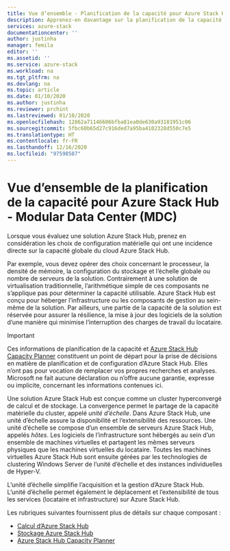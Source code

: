 ```yaml
---
title: Vue d’ensemble - Planification de la capacité pour Azure Stack Hub | Microsoft Docs
description: Apprenez-en davantage sur la planification de la capacité pour les déploiements Azure Stack Hub, notamment les informations de calcul et de stockage.
services: azure-stack
documentationcenter: ''
author: justinha
manager: femila
editor: ''
ms.assetid: ''
ms.service: azure-stack
ms.workload: na
ms.tgt_pltfrm: na
ms.devlang: na
ms.topic: article
ms.date: 01/10/2020
ms.author: justinha
ms.reviewer: prchint
ms.lastreviewed: 01/10/2020
ms.openlocfilehash: 12862a71146606bfba81ea0de630a93181951c06
ms.sourcegitcommit: 5fbc60b65d27c916ded7a95ba4102328d550c7e5
ms.translationtype: HT
ms.contentlocale: fr-FR
ms.lasthandoff: 12/16/2020
ms.locfileid: "97598587"
---
```

# <a name="overview-of-azure-stack-hub-capacity-planning---modular-data-center-mdc"></a>Vue d’ensemble de la planification de la capacité pour Azure Stack Hub - Modular Data Center (MDC)

Lorsque vous évaluez une solution Azure Stack Hub, prenez en considération les choix de configuration matérielle qui ont une incidence directe sur la capacité globale du cloud Azure Stack Hub. 

Par exemple, vous devez opérer des choix concernant le processeur, la densité de mémoire, la configuration du stockage et l’échelle globale ou nombre de serveurs de la solution. Contrairement à une solution de virtualisation traditionnelle, l’arithmétique simple de ces composants ne s’applique pas pour déterminer la capacité utilisable. Azure Stack Hub est conçu pour héberger l’infrastructure ou les composants de gestion au sein-même de la solution. Par ailleurs, une partie de la capacité de la solution est réservée pour assurer la résilience, la mise à jour des logiciels de la solution d’une manière qui minimise l’interruption des charges de travail du locataire. 

> [!IMPORTANT]
> Ces informations de planification de la capacité et [Azure Stack Hub Capacity Planner](https://aka.ms/azstackcapacityplanner) constituent un point de départ pour la prise de décisions en matière de planification et de configuration d’Azure Stack Hub. Elles n’ont pas pour vocation de remplacer vos propres recherches et analyses. Microsoft ne fait aucune déclaration ou n’offre aucune garantie, expresse ou implicite, concernant les informations contenues ici.
 
Une solution Azure Stack Hub est conçue comme un cluster hyperconvergé de calcul et de stockage. La convergence permet le partage de la capacité matérielle du cluster, appelé *unité d’échelle*. Dans Azure Stack Hub, une unité d’échelle assure la disponibilité et l’extensibilité des ressources. Une unité d’échelle se compose d’un ensemble de serveurs Azure Stack Hub, appelés *hôtes*. Les logiciels de l’infrastructure sont hébergés au sein d’un ensemble de machines virtuelles et partagent les mêmes serveurs physiques que les machines virtuelles du locataire. Toutes les machines virtuelles Azure Stack Hub sont ensuite gérées par les technologies de clustering Windows Server de l’unité d’échelle et des instances individuelles de Hyper-V. 

L’unité d’échelle simplifie l’acquisition et la gestion d’Azure Stack Hub. L’unité d’échelle permet également le déplacement et l’extensibilité de tous les services (locataire et infrastructure) sur Azure Stack Hub. 

Les rubriques suivantes fournissent plus de détails sur chaque composant :

- [Calcul d’Azure Stack Hub](../operator/azure-stack-capacity-planning-compute.md)
- [Stockage Azure Stack Hub](../operator/azure-stack-capacity-planning-storage.md)
- [Azure Stack Hub Capacity Planner](azure-stack-capacity-planner.md)

